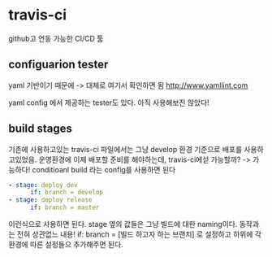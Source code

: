 # travis-ci 
github고 연동 가능한 CI/CD 툴 


## configuarion tester
yaml 기반이기 때문에 -> 대체로 여기서 확인하면 됨
http://www.yamllint.com

yaml config 에서 제공하는 tester도 있다. 아직 사용해보진 않았다!

## build stages
기존에 사용하고있는 travis-ci 파일에서는 그냥 develop 환경 기준으로 배포를 사용하고있었음. 
운영환경에 이제 배포할 준비를 해야하는데, travis-ci에섣 가능할까? -> 가능하다!
conditioanl build 라는 config를 사용하면 된다 

```yml 
- stage: deploy dev
      if: branch = develop
- stage: deploy release 
      if: branch = master
```
이런식으로 사용하면 된다. stage 옆의 값들은 그냥 빌드에 대한 naming이다. 동작과는 전혀 상관없느 내용!
if: branch = [빌드 하고자 하는 브랜치] 로 설정하고 하위에 각 환경에 따른 설정들으 추가해주면 된다. 
